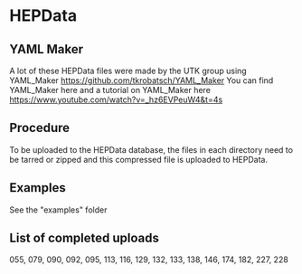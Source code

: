 # HEPData

## YAML Maker
A lot of these HEPData files were made by the UTK group using YAML_Maker
https://github.com/tkrobatsch/YAML_Maker
You can find YAML_Maker here and a tutorial on YAML_Maker here
https://www.youtube.com/watch?v=_hz6EVPeuW4&t=4s

## Procedure
To be uploaded to the HEPData database, the files in each directory need to be tarred or zipped and this compressed file is uploaded to HEPData.

## Examples
See the "examples" folder

## List of completed uploads

055, 079, 090, 092, 095, 113, 116, 129, 132, 133, 138, 146, 174, 182, 227, 228


